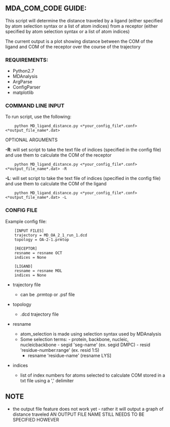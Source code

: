 ## MDA_COM_CODE GUIDE:

This script will determine the distance traveled by a ligand (either specified by atom selection syntax or a list of atom indices) from a receptor (either specified by atom selection syntax or a list of atom indices)

The current output is a plot showing distance between the COM of the ligand and COM of the receptor over the course of the trajectory


### REQUIREMENTS:

- Python2.7
- MDAnalysis
- ArgParse
- ConfigParser
- matplotlib

### COMMAND LINE INPUT


To run script, use the following:

		python MD_ligand_distance.py <*your_config_file*.conf> <*output_file_name*.dat>

OPTIONAL ARGUMENTS

**-R**: will set script to take the text file of indices (specified in the config file) and use them to calculate the COM of the receptor

		python MD_ligand_distance.py <*your_config_file*.conf> <*output_file_name*.dat> -R
	
**-L**: will set script to take the text file of indices (specified in the config file) and use them to calculate the COM of the ligand

		python MD_ligand_distance.py <*your_config_file*.conf> <*output_file_name*.dat> -L

### CONFIG FILE

Example config file:

		[INPUT FILES]
		trajectory = MD_OA_2_1_run_1.dcd
		topology = OA-2-1.prmtop

		[RECEPTOR]
		resname = resname OCT
		indices = None

		[LIGAND]
		resname = resname MOL
		indices = None



- trajectory file		

  - can be .prmtop or .psf file

- topology 		

  - .dcd trajectory file

- resname			

   - atom_selection is made using selection syntax used by MDAnalysis 
   - Some selection terms:
				- protein, backbone, nucleic, nucleicbackbone
				- segid 'seg-name' (ex. segid DMPC)
				- resid 'residue-number:range' (ex. resid 1:5)						
        - resname 'residue-name' (resname LYS]
- indices 
  - list of index numbers for atoms selected to calculate COM stored in a txt file using a ',' delimiter


## NOTE

- the output file feature does not work yet - rather it will output a graph of distance traveled 
AN OUTPUT FILE NAME STILL NEEDS TO BE SPECIFIED HOWEVER

